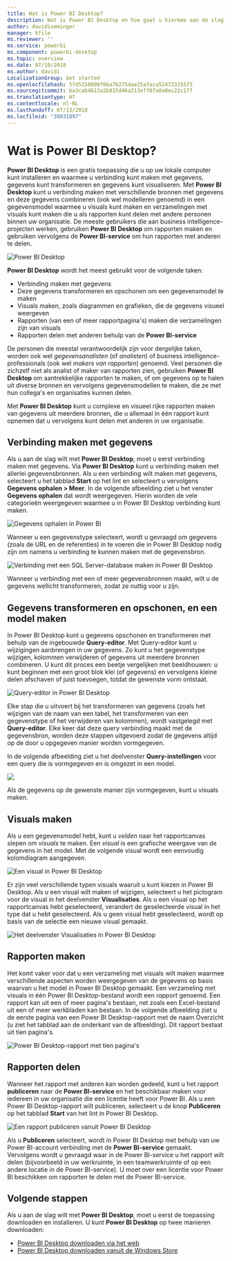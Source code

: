 ```yaml
---
title: Wat is Power BI Desktop?
description: Wat is Power BI Desktop en hoe gaat u hiermee aan de slag?
author: davidiseminger
manager: kfile
ms.reviewer: ''
ms.service: powerbi
ms.component: powerbi-desktop
ms.topic: overview
ms.date: 07/10/2018
ms.author: davidi
LocalizationGroup: Get started
ms.openlocfilehash: 57d5158098f6ba7b2754ae25afaca524723255f5
ms.sourcegitcommit: ba3cab4613a2b815d46a213eff07a8a8ec22c17f
ms.translationtype: HT
ms.contentlocale: nl-NL
ms.lasthandoff: 07/13/2018
ms.locfileid: "39031897"
---
```

# <a name="what-is-power-bi-desktop"></a>Wat is Power BI Desktop?

**Power BI Desktop** is een gratis toepassing die u op uw lokale computer kunt installeren en waarmee u verbinding kunt maken met gegevens, gegevens kunt transformeren en gegevens kunt visualiseren. Met **Power BI Desktop** kunt u verbinding maken met verschillende bronnen met gegevens en deze gegevens combineren (ook wel modelleren genoemd) in een gegevensmodel waarmee u visuals kunt maken en verzamelingen met visuals kunt maken die u als rapporten kunt delen met andere personen binnen uw organisatie. De meeste gebruikers die aan business intelligence-projecten werken, gebruiken **Power BI Desktop** om rapporten maken en gebruiken vervolgens de **Power BI-service** om hun rapporten met anderen te delen.

![Power BI Desktop](media/desktop-what-is-desktop/what-is-desktop_01.png)

**Power BI Desktop** wordt het meest gebruikt voor de volgende taken:

* Verbinding maken met gegevens
* Deze gegevens transformeren en opschonen om een gegevensmodel te maken
* Visuals maken, zoals diagrammen en grafieken, die de gegevens visueel weergeven
* Rapporten (van een of meer rapportpagina's) maken die verzamelingen zijn van visuals
* Rapporten delen met anderen behulp van de **Power BI-service**

De personen die meestal verantwoordelijk zijn voor dergelijke taken, worden ook wel *gegevensanalisten* (of *analisten*) of business intelligence-professionals (ook wel *makers van rapporten*) genoemd. Veel personen die zichzelf niet als analist of maker van rapporten zien, gebruiken **Power BI Desktop** om aantrekkelijke rapporten te maken, of om gegevens op te halen uit diverse bronnen en vervolgens gegevensmodellen te maken, die ze met hun collega's en organisaties kunnen delen.

Met **Power BI Desktop** kunt u complexe en visueel rijke rapporten maken van gegevens uit meerdere bronnen, die u allemaal in één rapport kunt opnemen dat u vervolgens kunt delen met anderen in uw organisatie. 

## <a name="connect-to-data"></a>Verbinding maken met gegevens
Als u aan de slag wilt met **Power BI Desktop**, moet u eerst verbinding maken met gegevens. Via **Power BI Desktop** kunt u verbinding maken met allerlei gegevensbronnen. Als u een verbinding wilt maken met gegevens, selecteert u het tabblad **Start** op het lint en selecteert u vervolgens **Gegevens ophalen > Meer**. In de volgende afbeelding ziet u het venster **Gegevens ophalen** dat wordt weergegeven. Hierin worden de vele categorieën weergegeven waarmee u in Power BI Desktop verbinding kunt maken.

![Gegevens ophalen in Power BI](media/desktop-what-is-desktop/what-is-desktop_02.png)

Wanneer u een gegevenstype selecteert, wordt u gevraagd om gegevens (zoals de URL en de referenties) in te voeren die in Power BI Desktop nodig zijn om namens u verbinding te kunnen maken met de gegevensbron.

![Verbinding met een SQL Server-database maken in Power BI Desktop](media/desktop-what-is-desktop/what-is-desktop_03.png)

Wanneer u verbinding met een of meer gegevensbronnen maakt, wilt u de gegevens wellicht transformeren, zodat ze nuttig voor u zijn.

## <a name="transform-and-clean-data-create-a-model"></a>Gegevens transformeren en opschonen, en een model maken

In Power BI Desktop kunt u gegevens opschonen en transformeren met behulp van de ingebouwde **Query-editor**. Met Query-editor kunt u wijzigingen aanbrengen in uw gegevens. Zo kunt u het gegevenstype wijzigen, kolommen verwijderen of gegevens uit meerdere bronnen combineren. U kunt dit proces een beetje vergelijken met beeldhouwen: u kunt beginnen met een groot blok klei (of gegevens) en vervolgens kleine delen afschaven of juist toevoegen, totdat de gewenste vorm ontstaat. 

![Query-editor in Power BI Desktop](media/desktop-getting-started/designer_gsg_editquery.png)

Elke stap die u uitvoert bij het transformeren van gegevens (zoals het wijzigen van de naam van een tabel, het transformeren van een gegevenstype of het verwijderen van kolommen), wordt vastgelegd met **Query-editor**. Elke keer dat deze query verbinding maakt met de gegevensbron, worden deze stappen uitgevoerd zodat de gegevens altijd op de door u opgegeven manier worden vormgegeven.

In de volgende afbeelding ziet u het deelvenster **Query-instellingen** voor een query die is vormgegeven en is omgezet in een model.

 ![](media/desktop-getting-started/shapecombine_querysettingsfinished.png)

Als de gegevens op de gewenste manier zijn vormgegeven, kunt u visuals maken. 

## <a name="create-visuals"></a>Visuals maken 

Als u een gegevensmodel hebt, kunt u *velden* naar het rapportcanvas slepen om *visuals* te maken. Een *visual* is een grafische weergave van de gegevens in het model. Met de volgende visual wordt een eenvoudig kolomdiagram aangegeven. 

![Een visual in Power BI Desktop](media/desktop-what-is-desktop/what-is-desktop_04.png)

Er zijn veel verschillende typen visuals waaruit u kunt kiezen in Power BI Desktop. Als u een visual wilt maken of wijzigen, selecteert u het pictogram voor de visual in het deelvenster **Visualisaties**. Als u een visual op het rapportcanvas hebt geselecteerd, verandert de geselecteerde visual in het type dat u hebt geselecteerd. Als u geen visual hebt geselecteerd, wordt op basis van de selectie een nieuwe visual gemaakt.

![Het deelvenster Visualisaties in Power BI Desktop](media/desktop-what-is-desktop/what-is-desktop_05.png)

## <a name="create-reports"></a>Rapporten maken

Het komt vaker voor dat u een verzameling met visuals wilt maken waarmee verschillende aspecten worden weergegeven van de gegevens op basis waarvan u het model in Power BI Desktop gemaakt. Een verzameling met visuals in één Power BI Desktop-bestand wordt een *rapport* genoemd. Een rapport kan uit een of meer pagina's bestaan, net zoals een Excel-bestand uit een of meer werkbladen kan bestaan. In de volgende afbeelding ziet u de eerste pagina van een Power BI Desktop-rapport met de naam Overzicht (u ziet het tabblad aan de onderkant van de afbeelding). Dit rapport bestaat uit tien pagina's.

![Power BI Desktop-rapport met tien pagina's](media/desktop-what-is-desktop/what-is-desktop_01.png)

## <a name="share-reports"></a>Rapporten delen

Wanneer het rapport met anderen kan worden gedeeld, kunt u het rapport **publiceren** naar de **Power BI-service** en het beschikbaar maken voor iedereen in uw organisatie die een licentie heeft voor Power BI. Als u een Power BI Desktop-rapport wilt publiceren, selecteert u de knop **Publiceren** op het tabblad **Start** van het lint in Power BI Desktop.

![Een rapport publiceren vanuit Power BI Desktop](media/desktop-what-is-desktop/what-is-desktop_06.png)

Als u **Publiceren** selecteert, wordt in Power BI Desktop met behulp van uw Power BI-account verbinding met de **Power BI-service** gemaakt. Vervolgens wordt u gevraagd waar in de Power BI-service u het rapport wilt delen (bijvoorbeeld in uw werkruimte, in een teamwerkruimte of op een andere locatie in de Power BI-service). U moet over een licentie voor Power BI beschikken om rapporten te delen met de Power BI-service.


## <a name="next-steps"></a>Volgende stappen

Als u aan de slag wilt met **Power BI Desktop**, moet u eerst de toepassing downloaden en installeren. U kunt **Power BI Desktop** op twee manieren downloaden:

* [Power BI Desktop downloaden via het web](desktop-get-the-desktop.md)
* [Power BI Desktop downloaden vanuit de Windows Store](http://aka.ms/pbidesktopstore)
